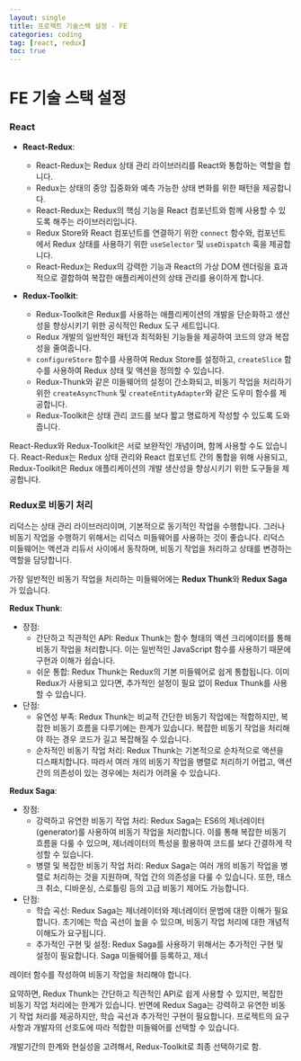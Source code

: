 ```yaml
---
layout: single
title: 프로젝트 기술스택 설정 - FE
categories: coding
tag: [react, redux]
toc: true
---
```


# FE 기술 스택 설정

### React

- **React-Redux**:

  - React-Redux는 Redux 상태 관리 라이브러리를 React와 통합하는 역할을 합니다.
  - Redux는 상태의 중앙 집중화와 예측 가능한 상태 변화를 위한 패턴을 제공합니다.
  - React-Redux는 Redux의 핵심 기능을 React 컴포넌트와 함께 사용할 수 있도록 해주는 라이브러리입니다.
  - Redux Store와 React 컴포넌트를 연결하기 위한 `connect` 함수와, 컴포넌트에서 Redux 상태를 사용하기 위한 `useSelector` 및 `useDispatch` 훅을 제공합니다.
  - React-Redux는 Redux의 강력한 기능과 React의 가상 DOM 렌더링을 효과적으로 결합하여 복잡한 애플리케이션의 상태 관리를 용이하게 합니다.

- **Redux-Toolkit**:
  - Redux-Toolkit은 Redux를 사용하는 애플리케이션의 개발을 단순화하고 생산성을 향상시키기 위한 공식적인 Redux 도구 세트입니다.
  - Redux 개발의 일반적인 패턴과 최적화된 기능들을 제공하여 코드의 양과 복잡성을 줄여줍니다.
  - `configureStore` 함수를 사용하여 Redux Store를 설정하고, `createSlice` 함수를 사용하여 Redux 상태 및 액션을 정의할 수 있습니다.
  - Redux-Thunk와 같은 미들웨어의 설정이 간소화되고, 비동기 작업을 처리하기 위한 `createAsyncThunk` 및 `createEntityAdapter`와 같은 도우미 함수를 제공합니다.
  - Redux-Toolkit은 상태 관리 코드를 보다 짧고 명료하게 작성할 수 있도록 도와줍니다.

React-Redux와 Redux-Toolkit은 서로 보완적인 개념이며, 함께 사용할 수도 있습니다. React-Redux는 Redux 상태 관리와 React 컴포넌트 간의 통합을 위해 사용되고, Redux-Toolkit은 Redux 애플리케이션의 개발 생산성을 향상시키기 위한 도구들을 제공합니다.

### Redux로 비동기 처리

리덕스는 상태 관리 라이브러리이며, 기본적으로 동기적인 작업을 수행합니다. 그러나 비동기 작업을 수행하기 위해서는 리덕스 미들웨어를 사용하는 것이 좋습니다. 리덕스 미들웨어는 액션과 리듀서 사이에서 동작하며, 비동기 작업을 처리하고 상태를 변경하는 역할을 담당합니다.

가장 일반적인 비동기 작업을 처리하는 미들웨어에는 **Redux Thunk**와 **Redux Saga**가 있습니다.

**Redux Thunk**:

- 장점:
  - 간단하고 직관적인 API: Redux Thunk는 함수 형태의 액션 크리에이터를 통해 비동기 작업을 처리합니다. 이는 일반적인 JavaScript 함수를 사용하기 때문에 구현과 이해가 쉽습니다.
  - 쉬운 통합: Redux Thunk는 Redux의 기본 미들웨어로 쉽게 통합됩니다. 이미 Redux가 사용되고 있다면, 추가적인 설정이 필요 없이 Redux Thunk를 사용할 수 있습니다.
- 단점:
  - 유연성 부족: Redux Thunk는 비교적 간단한 비동기 작업에는 적합하지만, 복잡한 비동기 흐름을 다루기에는 한계가 있습니다. 복잡한 비동기 작업을 처리해야 하는 경우 코드가 길고 복잡해질 수 있습니다.
  - 순차적인 비동기 작업 처리: Redux Thunk는 기본적으로 순차적으로 액션을 디스패치합니다. 따라서 여러 개의 비동기 작업을 병렬로 처리하기 어렵고, 액션 간의 의존성이 있는 경우에는 처리가 어려울 수 있습니다.

**Redux Saga**:

- 장점:
  - 강력하고 유연한 비동기 작업 처리: Redux Saga는 ES6의 제너레이터(generator)를 사용하여 비동기 작업을 처리합니다. 이를 통해 복잡한 비동기 흐름을 다룰 수 있으며, 제너레이터의 특성을 활용하여 코드를 보다 간결하게 작성할 수 있습니다.
  - 병렬 및 복잡한 비동기 작업 처리: Redux Saga는 여러 개의 비동기 작업을 병렬로 처리하는 것을 지원하며, 작업 간의 의존성을 다룰 수 있습니다. 또한, 태스크 취소, 디바운싱, 스로틀링 등의 고급 비동기 제어도 가능합니다.
- 단점:
  - 학습 곡선: Redux Saga는 제너레이터와 제너레이터 문법에 대한 이해가 필요합니다. 초기에는 학습 곡선이 높을 수 있으며, 비동기 작업 처리에 대한 개념적 이해도가 요구됩니다.
  - 추가적인 구현 및 설정: Redux Saga를 사용하기 위해서는 추가적인 구현 및 설정이 필요합니다. Saga 미들웨어를 등록하고, 제너

레이터 함수를 작성하여 비동기 작업을 처리해야 합니다.

요약하면, Redux Thunk는 간단하고 직관적인 API로 쉽게 사용할 수 있지만, 복잡한 비동기 작업 처리에는 한계가 있습니다. 반면에 Redux Saga는 강력하고 유연한 비동기 작업 처리를 제공하지만, 학습 곡선과 추가적인 구현이 필요합니다. 프로젝트의 요구사항과 개발자의 선호도에 따라 적합한 미들웨어를 선택할 수 있습니다.

개발기간의 한계와 현실성을 고려해서, Redux-Toolkit로 최종 선택하기로 함.

